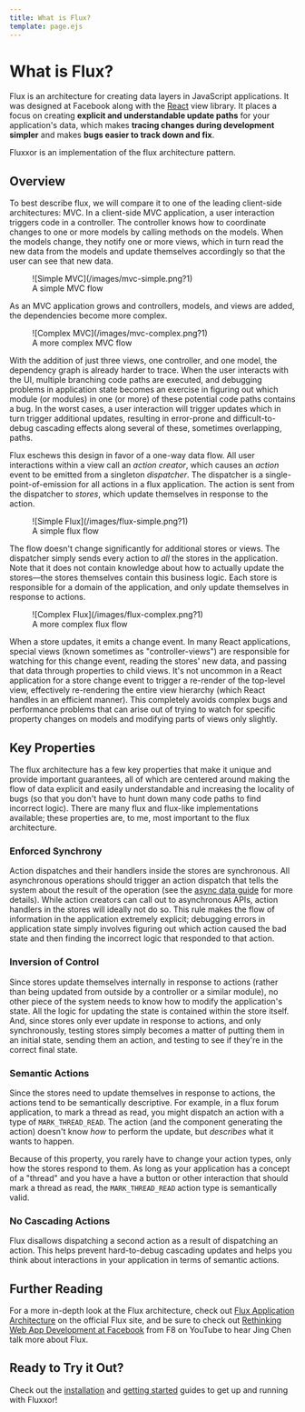 ```yaml
---
title: What is Flux?
template: page.ejs
---
```


What is Flux?
=============

Flux is an architecture for creating data layers in JavaScript applications. It was designed at Facebook along with the [React](http://facebook.github.io/react/) view library. It places a focus on creating **explicit and understandable update paths** for your application's data, which makes **tracing changes during development simpler** and makes **bugs easier to track down and fix**.

Fluxxor is an implementation of the flux architecture pattern.

Overview
--------

To best describe flux, we will compare it to one of the leading client-side architectures: MVC. In a client-side MVC application, a user interaction triggers code in a controller. The controller knows how to coordinate changes to one or more models by calling methods on the models. When the models change, they notify one or more views, which in turn read the new data from the models and update themselves accordingly so that the user can see that new data.

<figure>
![Simple MVC](/images/mvc-simple.png?1)
<figcaption>A simple MVC flow</figcaption>
</figure>

As an MVC application grows and controllers, models, and views are added, the dependencies become more complex.

<figure>
![Complex MVC](/images/mvc-complex.png?1)
<figcaption>A more complex MVC flow</figcaption>
</figure>

With the addition of just three views, one controller, and one model, the dependency graph is already harder to trace. When the user interacts with the UI, multiple branching code paths are executed, and debugging problems in application state becomes an exercise in figuring out which module (or modules) in one (or more) of these potential code paths contains a bug. In the worst cases, a user interaction will trigger updates which in turn trigger additional updates, resulting in error-prone and difficult-to-debug cascading effects along several of these, sometimes overlapping, paths.

Flux eschews this design in favor of a one-way data flow. All user interactions within a view call an *action creator*, which causes an *action* event to be emitted from a singleton *dispatcher*. The dispatcher is a single-point-of-emission for all actions in a flux application. The action is sent from the dispatcher to *stores*, which update themselves in response to the action.

<figure>
![Simple Flux](/images/flux-simple.png?1)
<figcaption>A simple flux flow</figcaption>
</figure>

The flow doesn't change significantly for additional stores or views. The dispatcher simply sends every action to *all* the stores in the application. Note that it does not contain knowledge about how to actually update the stores—the stores themselves contain this business logic. Each store is responsible for a domain of the application, and only update themselves in response to actions.

<figure>
![Complex Flux](/images/flux-complex.png?1)
<figcaption>A more complex flux flow</figcaption>
</figure>

When a store updates, it emits a change event. In many React applications, special views (known sometimes as "controller-views") are responsible for watching for this change event, reading the stores' new data, and passing that data through properties to child views. It's not uncommon in a React application for a store change event to trigger a re-render of the top-level view, effectively re-rendering the entire view hierarchy (which React handles in an efficient manner). This completely avoids complex bugs and performance problems that can arise out of trying to watch for specific property changes on models and modifying parts of views only slightly.

Key Properties
--------------

The flux architecture has a few key properties that make it unique and provide important guarantees, all of which are centered around making the flow of data explicit and easily understandable and increasing the locality of bugs (so that you don't have to hunt down many code paths to find incorrect logic). There are many flux and flux-like implementations available; these properties are, to me, most important to the flux architecture.

### Enforced Synchrony

Action dispatches and their handlers inside the stores are synchronous. All asynchronous operations should trigger an action dispatch that tells the system about the result of the operation (see the [async data guide](/guides/async-data.html) for more details). While action creators can call out to asynchronous APIs, action handlers in the stores will ideally not do so. This rule makes the flow of information in the application extremely explicit; debugging errors in application state simply involves figuring out which action caused the bad state and then finding the incorrect logic that responded to that action.

### Inversion of Control

Since stores update themselves internally in response to actions (rather than being updated from outside by a controller or a similar module), no other piece of the system needs to know how to modify the application's state. All the logic for updating the state is contained within the store itself. And, since stores only ever update in response to actions, and only synchronously, testing stores simply becomes a matter of putting them in an initial state, sending them an action, and testing to see if they're in the correct final state.

### Semantic Actions

Since the stores need to update themselves in response to actions, the actions tend to be semantically descriptive. For example, in a flux forum application, to mark a thread as read, you might dispatch an action with a type of `MARK_THREAD_READ`. The action (and the component generating the action) doesn't know *how* to perform the update, but *describes* what it wants to happen.

Because of this property, you rarely have to change your action types, only how the stores respond to them. As long as your application has a concept of a "thread" and you have a have a button or other interaction that should mark a thread as read, the `MARK_THREAD_READ` action type is semantically valid.

### No Cascading Actions

Flux disallows dispatching a second action as a result of dispatching an action. This helps prevent hard-to-debug cascading updates and helps you think about interactions in your application in terms of semantic actions.

Further Reading
---------------

For a more in-depth look at the Flux architecture, check out [Flux Application Architecture](http://facebook.github.io/flux/docs/overview.html) on the official Flux site, and be sure to check out [Rethinking Web App Development at Facebook](https://www.youtube.com/watch?v=nYkdrAPrdcw) from F8 on YouTube to hear Jing Chen talk more about Flux.

Ready to Try it Out?
--------------------

Check out the [installation](/guides/installation.html) and [getting started](/guides/quick-start.html) guides to get up and running with Fluxxor!
